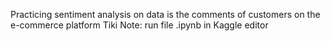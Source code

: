  Practicing sentiment analysis on data is the comments of customers on the e-commerce platform Tiki 
 Note: run file .ipynb in Kaggle editor 
